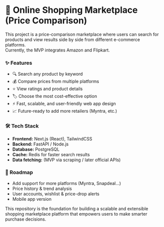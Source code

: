 # 🛒 Online Shopping Marketplace (Price Comparison)

This project is a price-comparison marketplace where users can search for products and view results side by side from different e-commerce platforms.  
Currently, the MVP integrates Amazon and Flipkart.  

### ✨ Features
- 🔍 Search any product by keyword
- 💰 Compare prices from multiple platforms
- ⭐ View ratings and product details
- 🏷️ Choose the most cost-effective option
- ⚡ Fast, scalable, and user-friendly web app design
- 📈 Future-ready to add more retailers (Myntra, etc.)

### 🛠️ Tech Stack
- **Frontend:** Next.js (React), TailwindCSS
- **Backend:** FastAPI / Node.js
- **Database:** PostgreSQL
- **Cache:** Redis for faster search results
- **Data fetching:** (MVP via scraping / later official APIs)

### 🚀 Roadmap
- Add support for more platforms (Myntra, Snapdeal…)
- Price history & trend analysis
- User accounts, wishlist & price-drop alerts
- Mobile app version

This repository is the foundation for building a scalable and extensible shopping marketplace platform that empowers users to make smarter purchase decisions.
